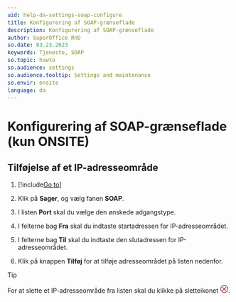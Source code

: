 ```yaml
---
uid: help-da-settings-soap-configure
title: Konfigurering af SOAP-grænseflade
description: Konfigurering af SOAP-grænseflade
author: SuperOffice RnD
so.date: 03.23.2023
keywords: Tjeneste, SOAP
so.topic: howto
so.audience: settings
so.audience.tooltip: Settings and maintenance
so.envir: onsite
language: da
---
```


# Konfigurering af SOAP-grænseflade (kun ONSITE)

## Tilføjelse af et IP-adresseområde

1. [!include[Go to](../../learn/includes/goto-sm.md)]

1. Klik på **Sager**, og vælg fanen **SOAP**.

1. I listen **Port** skal du vælge den ønskede adgangstype.

1. I felterne bag **Fra** skal du indtaste startadressen for IP-adresseområdet.

1. I felterne bag **Til** skal du indtaste den slutadressen for IP-adresseområdet.

1. Klik på knappen **Tilføj** for at tilføje adresseområdet på listen nedenfor.

> [!TIP]
> For at slette et IP-adresseområde fra listen skal du klikke på sletteikonet ![icon][img1].

<!-- Referenced links -->

<!-- Referenced images -->
[img1]: ../../../../common/icons/delete-circle-red.png
